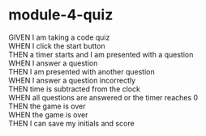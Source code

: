 # module-4-quiz

GIVEN I am taking a code quiz
<br> 
WHEN I click the start button
<br>
THEN a timer starts and I am presented with a question
<br>
WHEN I answer a question
<br>
THEN I am presented with another question
<br>
WHEN I answer a question incorrectly
<br>
THEN time is subtracted from the clock
<br>
WHEN all questions are answered or the timer reaches 0
<br>
THEN the game is over
<br>
WHEN the game is over
<br>
THEN I can save my initials and score
